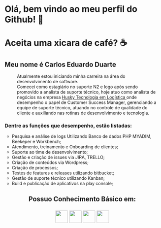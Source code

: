 <html>
    <body>
    <div class="apresentacao";>
        <div>
            <h1> <b> Olá, bem vindo ao meu perfil do Github! 👋 </b> </h1>
            <h1> <b> Aceita uma xicara de café? </b> ☕ </h1>
        </div>
        <div>
            <h2> <b> Meu nome é Carlos Eduardo Duarte </b> </h2>
        </div>
        <div>
            <dl>
                <dd Align="left";>    
                    Atualmente estou iniciando minha carreira na área do desenvolvimento de software.<br>
                    Comecei como estagiário no suporte N2 e logo após sendo promovido a analista de suporte técnico, 
                    hoje atuo como analista de negócios na empresa <a href="https://gohusky.net/"> Husky Tecnologia em Logística </a>
                    onde desempenho o papel de Customer Success Manager, gerenciando a equipe de suporte técnico, 
                    atuando no controle de qualidade do cliente e auxiliando nas rotinas de desenvolvimento e tecnologia. 
            </dl> 
            <h3> 
                Dentre as funções que desempenho, estão listadas: 
            </h3>  
            <ul type="circle";>
                <li> Pesquisa e análise de logs Utilizando Banco de dados PHP MYADIM, Beekeper e Workbench; </li>
                <li> Atendimento, treinamento e Onboarding de clientes; </li>
                <li> Suporte ao time de desenvolvimento; </li>
                <li> Gestão e criação de issues via JIRA, TRELLO; </li>
                <li> Criação de conteúdos via Wordpress; </li>
                <li> Criação de processos; </li>
                <li> Testes de features e releases utilizando bitbucket; </li>
                <li> Gestão de suporte técnico utilizando Kanban; </li>
                <li> Build e publicação de aplicativos na play console; </li>
            </ul>
        </div>
    </div>
    <div>
    </div>
    <div clas="conhecimento_basico"; Align="center";>
        <h2> 
            Possuo Conhecimento Básico em:
            <br>
            <br>
            <img src="https://cdn.jsdelivr.net/gh/devicons/devicon/icons/html5/html5-original-wordmark.svg"; width="40"; height="40";>
            <img src="https://cdn.jsdelivr.net/gh/devicons/devicon/icons/css3/css3-original-wordmark.svg"; width="40"; height="40";>
            <img src="https://cdn.jsdelivr.net/gh/devicons/devicon/icons/php/php-original.svg"; width="40"; height="40";>
            <img src="https://cdn.jsdelivr.net/gh/devicons/devicon/icons/mysql/mysql-original-wordmark.svg"; width="40"; height="40";>
        </h2>
    </div>
    </body>
</html>
